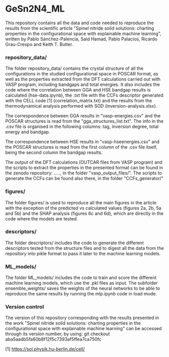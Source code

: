 # GeSn2N4_ML

This repository contains all the data and code needed to reproduce the results from the scientific article "Spinel nitride solid solutions: charting properties in the configurational space with explainable machine learning", written by Pablo Sánchez-Palencia, Said Hamad, Pablo Palacios, Ricardo Grau-Crespo and Keith T. Butler.

### repository_data/
The folder repository_data/ contains the crystal structure of all the configurations in the studied configurational space in POSCAR format, as well as the properties extracted from the DFT calculations carried out with VASP program, including bandgaps and total energies. It also includes the code where the correlation between GGA and HSE bandgap results is calculated (hse-data.ipynb), the .txt file with the CCFs descriptor generated with the CELL code [1] (correlation_matrix.txt) and the results from the thermodynamical analysis performed with SOD (inversion-analysis.xlsx).

The correspondence between GGA results in "vasp-energies.csv" and the POSCAR structures is read from the "gga_structures_list.txt". The info in the .csv file is organised in the following columns: tag, inversion degree, total energy and bandgap. 

The correspondence between HSE results in "vasp-hseenergies.csv" and the POSCAR structures is read from the first column of the .csv file itself, being the second column the bandgap results.

The output of the DFT calculations (OUTCAR files from VASP program) and the scripts to extract the properties in the presented format can be found in the zenodo repository: ....., in the folder "vasp_output_files/". The scripts to generate the CCFs can be found also there, in the folder "CCFs_generator/"

### figures/
The folder figures/ is used to reproduce all the main figures in the article with the exception of the predicted vs calculated values (figures 2a, 2b, 5a and 5b) and the SHAP analysis (figures 6c and 6d), which are directly in the code where the models are tested.

### descriptors/
The folder descriptors/ includes the code to generate the different descriptors tested from the structure files and to digest all the data from the repository into pikle format to pass it later to the machine learning models.

### ML_models/
The folder ML_models/ includes the code to train and score the different machine learning models, which use the .pkl files as input. The subfolder ensemble_weights/ saves the weights of the neural networks to be able to reproduce the same results by running the mlp.ipynb code in load mode.

### Version control
The version of this repository corresponding with the results presented in the work "Spinel nitride solid solutions: charting properties in the configurational space with explainable machine learning" can be accessed through its version number, by using: 
git checkout aba5aadb5fa60b8f12f5c7393af5ffea7ca750fc   


[1] https://sol.physik.hu-berlin.de/cell/

